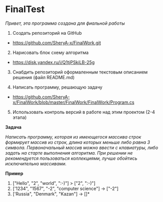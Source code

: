 # FinalTest
*Привет, эта программа создана для фиальной работы*

1. Создать репозиторий на GitHub
* https://github.com/SheryA-x/FinalWork.git
2. Нарисовать блок схему алгоритма
* https://disk.yandex.ru/i/Q1tjPSkiLB-25g
3. Снабдить репозиторий оформаленным текстовым описанием решения (файл README.md)

4. Написать программу, решающую задачу
* https://github.com/SheryA-x/FinalWork/blob/master/FinalWork/FinalWork/Program.cs

5. Использовать контроль версий в работе над этим проектом (2-4 этапа)

**Задача**

*Написать программу, которая из имеющегося массива строк формирует массив из строк, длина которых
меньше либо равна 3 символа. Первоначальный массив можно ввести с клавиатуры, либо задать на старте
выполнения алгоритма. При решении не рекомендуется пользоваться коллекциями, лучше обойтись
исключительно массивами.*

**Пример**
1. ["Hello", "2", "world", ":-)"] > ["2", ":-)"]
2. ['1234", "1567", "-2", "computer science"] -> ["-2"]
3. ['Russia", "Denmark", "Kazan"] -> []*